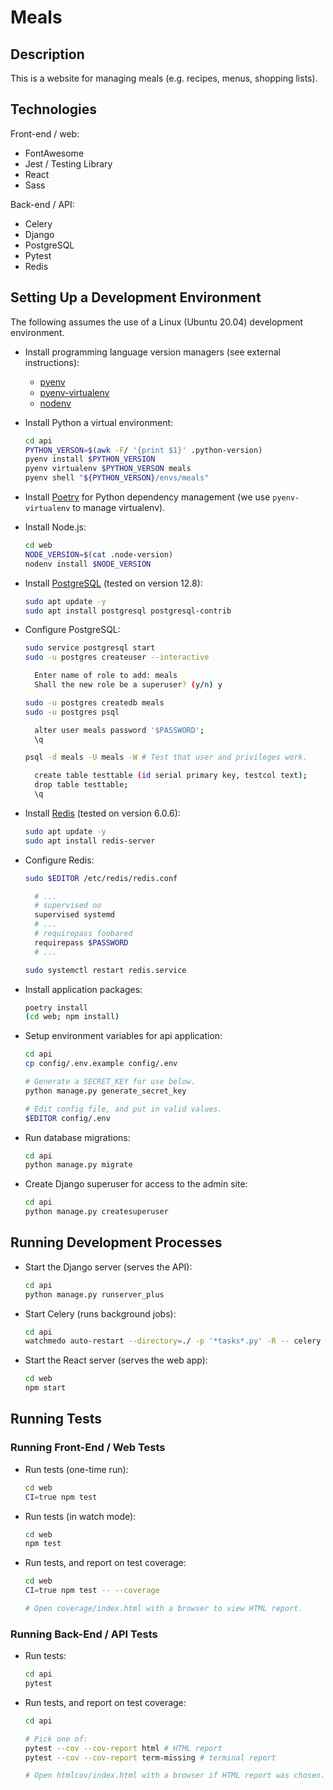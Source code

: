 # Meals

## Description

This is a website for managing meals (e.g. recipes, menus, shopping lists).

## Technologies

Front-end / web:

- FontAwesome
- Jest / Testing Library
- React
- Sass

Back-end / API:

- Celery
- Django
- PostgreSQL
- Pytest
- Redis

## Setting Up a Development Environment

The following assumes the use of a Linux (Ubuntu 20.04) development environment.

- Install programming language version managers (see external instructions):

  - [pyenv](https://github.com/pyenv/pyenv)
  - [pyenv-virtualenv](https://github.com/pyenv/pyenv-virtualenv)
  - [nodenv](https://github.com/nodenv/nodenv)

- Install Python a virtual environment:

  ```sh
  cd api
  PYTHON_VERSON=$(awk -F/ '{print $1}' .python-version)
  pyenv install $PYTHON_VERSION
  pyenv virtualenv $PYTHON_VERSON meals
  pyenv shell "${PYTHON_VERSON}/envs/meals"
  ```

- Install [Poetry](https://python-poetry.org) for Python dependency management
  (we use `pyenv-virtualenv` to manage virtualenv).

- Install Node.js:

  ```sh
  cd web
  NODE_VERSION=$(cat .node-version)
  nodenv install $NODE_VERSION
  ```

- Install [PostgreSQL](https://www.postgresql.org/) (tested on version 12.8):

  ```sh
  sudo apt update -y
  sudo apt install postgresql postgresql-contrib
  ```

- Configure PostgreSQL:

  ```sh
  sudo service postgresql start
  sudo -u postgres createuser --interactive

    Enter name of role to add: meals
    Shall the new role be a superuser? (y/n) y

  sudo -u postgres createdb meals
  sudo -u postgres psql

    alter user meals password '$PASSWORD';
    \q

  psql -d meals -U meals -W # Test that user and privileges work.

    create table testtable (id serial primary key, testcol text);
    drop table testtable;
    \q
  ```

- Install [Redis](https://redis.io/) (tested on version 6.0.6):

  ```sh
  sudo apt update -y
  sudo apt install redis-server
  ```

- Configure Redis:

  ```sh
  sudo $EDITOR /etc/redis/redis.conf

    # ...
    # supervised no
    supervised systemd
    # ...
    # requirepass foobared
    requirepass $PASSWORD
    # ...

  sudo systemctl restart redis.service
  ```

- Install application packages:

  ```sh
  poetry install
  (cd web; npm install)
  ```

- Setup environment variables for api application:

  ```sh
  cd api
  cp config/.env.example config/.env

  # Generate a SECRET_KEY for use below.
  python manage.py generate_secret_key

  # Edit config file, and put in valid values.
  $EDITOR config/.env
  ```

- Run database migrations:

  ```sh
  cd api
  python manage.py migrate
  ```

- Create Django superuser for access to the admin site:

  ```sh
  cd api
  python manage.py createsuperuser
  ```

## Running Development Processes

- Start the Django server (serves the API):

  ```sh
  cd api
  python manage.py runserver_plus
  ```

- Start Celery (runs background jobs):

  ```sh
  cd api
  watchmedo auto-restart --directory=./ -p '*tasks*.py' -R -- celery -A config worker -l INFO
  ```

- Start the React server (serves the web app):

  ```sh
  cd web
  npm start
  ```

## Running Tests

### Running Front-End / Web Tests

- Run tests (one-time run):

  ```sh
  cd web
  CI=true npm test
  ```

- Run tests (in watch mode):

  ```sh
  cd web
  npm test
  ```

- Run tests, and report on test coverage:

  ```sh
  cd web
  CI=true npm test -- --coverage

  # Open coverage/index.html with a browser to view HTML report.
  ```

### Running Back-End / API Tests

- Run tests:

  ```sh
  cd api
  pytest
  ```

- Run tests, and report on test coverage:

  ```sh
  cd api

  # Pick one of:
  pytest --cov --cov-report html # HTML report
  pytest --cov --cov-report term-missing # terminal report

  # Open htmlcov/index.html with a browser if HTML report was chosen.
  ```
